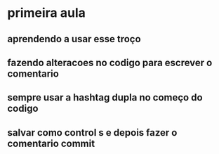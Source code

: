 # primeira aula
## aprendendo a usar esse troço 
## fazendo alteracoes no codigo para escrever o comentario
## sempre usar a hashtag dupla no começo do codigo
## salvar como control s e depois fazer o comentario commit
